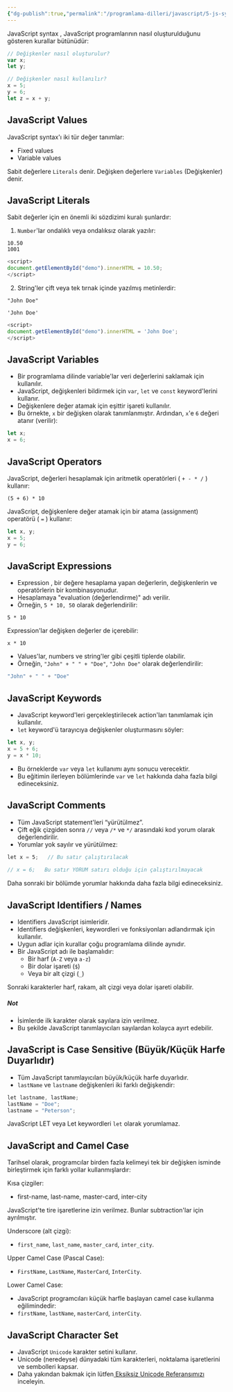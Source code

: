```yaml
---
{"dg-publish":true,"permalink":"/programlama-dilleri/javascript/5-js-syntax/","created":"2025-06-12T16:29:42.540+03:00","updated":"2025-06-12T17:01:09.346+03:00"}
---
```


JavaScript syntax , JavaScript programlarının nasıl oluşturulduğunu gösteren kurallar bütünüdür:

```js
// Değişkenler nasıl oluşturulur?
var x;
let y;

// Değişkenler nasıl kullanılır?
x = 5;
y = 6;
let z = x + y;
```

## JavaScript Values

JavaScript syntax'ı iki tür değer tanımlar:

- Fixed values
- Variable values

Sabit değerlere `Literals` denir.
Değişken değerlere `Variables` (Değişkenler) denir.

## JavaScript Literals

Sabit değerler için en önemli iki sözdizimi kuralı şunlardır:

1. `Number`'lar ondalıklı veya ondalıksız olarak yazılır:

```
10.50  
1001
```

```js
<script>
document.getElementById("demo").innerHTML = 10.50;
</script>
```

2. String'ler çift veya tek tırnak içinde yazılmış metinlerdir:

```
"John Doe"  
  
'John Doe'
```

```js
<script>
document.getElementById("demo").innerHTML = 'John Doe';
</script>
```

## JavaScript Variables

* Bir programlama dilinde variable'lar veri değerlerini saklamak için kullanılır.
* JavaScript, değişkenleri bildirmek için `var`, `let` ve `const` keyword'lerini kullanır.
* Değişkenlere değer atamak için eşittir işareti kullanılır.
* Bu örnekte, `x` bir değişken olarak tanımlanmıştır. Ardından, `x`'e `6` değeri atanır (verilir):

```js
let x;
x = 6;
```

## JavaScript Operators

JavaScript, değerleri hesaplamak için aritmetik operatörleri ( `+ - * /` ) kullanır:

```
(5 + 6) * 10
```

JavaScript, değişkenlere değer atamak için bir atama (assignment) operatörü ( `=` ) kullanır:

```js
let x, y;
x = 5;
y = 6;
```

## JavaScript Expressions

* Expression , bir değere hesaplama yapan değerlerin, değişkenlerin ve operatörlerin bir kombinasyonudur.
* Hesaplamaya "evaluation (değerlendirme)" adı verilir.
* Örneğin, `5 * 10, 50` olarak değerlendirilir:

```
5 * 10
```

Expression'lar değişken değerler de içerebilir:

```
x * 10
```

* Values'lar, numbers ve string'ler gibi çeşitli tiplerde olabilir.
* Örneğin, `"John" + " " + "Doe"`, `"John Doe"` olarak değerlendirilir:

```js
"John" + " " + "Doe"
```


## JavaScript Keywords

* JavaScript keyword'leri gerçekleştirilecek action'ları tanımlamak için kullanılır.
* `let` keyword'ü tarayıcıya değişkenler oluşturmasını söyler:

```js
let x, y;
x = 5 + 6;
y = x * 10;
```

* Bu örneklerde `var` veya `let` kullanımı aynı sonucu verecektir.
* Bu eğitimin ilerleyen bölümlerinde `var` ve `let` hakkında daha fazla bilgi edineceksiniz.

## JavaScript Comments

* Tüm JavaScript statement'leri “yürütülmez”.
* Çift eğik çizgiden sonra `//` veya `/*` ve `*/` arasındaki kod yorum olarak değerlendirilir.
* Yorumlar yok sayılır ve yürütülmez:

```js
let x = 5;   // Bu satır çalıştırılacak
  
// x = 6;   Bu satır YORUM satırı olduğu için çalıştırılmayacak
```

Daha sonraki bir bölümde yorumlar hakkında daha fazla bilgi edineceksiniz.

## JavaScript Identifiers / Names

* Identifiers JavaScript isimleridir.
* Identifiers değişkenleri, keywordleri ve fonksiyonları adlandırmak için kullanılır.
* Uygun adlar için kurallar çoğu programlama dilinde aynıdır.
* Bir JavaScript adı ile başlamalıdır:
	* Bir harf (`A-Z` veya `a-z`)
	* Bir dolar işareti (`$`)
	* Veya bir alt çizgi (`_`)

Sonraki karakterler harf, rakam, alt çizgi veya dolar işareti olabilir.

##### Not
* İsimlerde ilk karakter olarak sayılara izin verilmez.
* Bu şekilde JavaScript tanımlayıcıları sayılardan kolayca ayırt edebilir.

## JavaScript is Case Sensitive (Büyük/Küçük Harfe Duyarlıdır)

* Tüm JavaScript tanımlayıcıları büyük/küçük harfe duyarlıdır.
* `lastName` ve `lastname` değişkenleri iki farklı değişkendir:

```js
let lastname, lastName;  
lastName = "Doe";  
lastname = "Peterson";
```

JavaScript LET veya Let keywordleri `let` olarak yorumlamaz.


## JavaScript and Camel Case

Tarihsel olarak, programcılar birden fazla kelimeyi tek bir değişken isminde birleştirmek için farklı yollar kullanmışlardır:

Kısa çizgiler:
* first-name, last-name, master-card, inter-city

JavaScript'te tire işaretlerine izin verilmez. Bunlar subtraction'lar için ayrılmıştır.

Underscore (alt çizgi): 
* `first_name`, `last_name`, `master_card`, `inter_city`.

Upper Camel Case (Pascal Case):
* `FirstName`, `LastName`, `MasterCard`, `InterCity`.

Lower Camel Case:
* JavaScript programcıları küçük harfle başlayan camel case kullanma eğilimindedir:
* `firstName`, `lastName`, `masterCard`, `interCity`.


## JavaScript Character Set

* JavaScript `Unicode` karakter setini kullanır.
* Unicode (neredeyse) dünyadaki tüm karakterleri, noktalama işaretlerini ve sembolleri kapsar.
* Daha yakından bakmak için lütfen[ Eksiksiz Unicode Referansımızı](https://www.w3schools.com/charsets/ref_html_utf8.asp) inceleyin.


